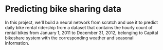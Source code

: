 # Predicting bike sharing data

In this project, we'll build a neural network from scratch and use it to predict daily bike rental ridership from a dataset that contains the hourly count of rental bikes from January 1, 2011 to December 31, 2012, belonging to Capital bikeshare system with the corresponding weather and seasonal information.